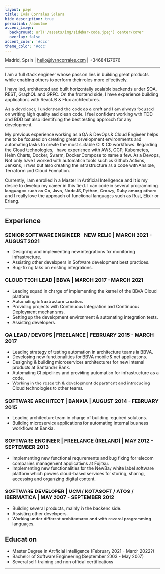 ```yaml
---
layout: page
title: Iván Corrales Solera
hide_description: true
permalink: /aboutme
accent_image: 
  background: url('/assets/img/sidebar-code.jpeg') center/cover
  overlay: false
accent_color: '#ccc'
theme_color: '#ccc'
---
```


Madrid, Spain | hello@ivancorrales.com | +34684127676

---

I am a full stack engineer whose passion lies in building great products while enabling others to perform their roles more effectively. 

I have led, architected and built horizontally scalable backends under SOA, REST, GraphQL and GRPC. On the frontend side, I have experience building applications with ReactJS & Flux architectures.

As a developer, I understand the code as a craft and I am always focused on writing high quality and clean code. I feel confident working with TDD and BDD but also identifying the best testing approach for any development.

My previous experience working as a QA & DevOps & Cloud Engineer helps me to be focused on creating great development environments and automating tasks to create the most suitable CI & CD workflows.
Regarding the Cloud technologies, I have experience with AWS, GCP, Kubernetes, Helm Charts, Docker, Swarm, Docker Compose to name a few.
As a Devops, Not only have I worked with automation tools such as Github Actions, Jenkins, Travis but also creating the infrastructure as a code with Ansible, Terraform and Cloud Formation.

Currently, I am enrolled in a Master in Artificial Intelligence and It is my desire to develop my career in this field. I can code in several programming languages such as Go, Java, NodeJS, Python, Groovy, Ruby among others and I really love the approach of functional languages such as Rust, Elixir or Erlang.

---

## Experience

### SENIOR SOFTWARE ENGINEER  | NEW RELIC | MARCH 2021 - AUGUST 2021
  - Designing and implementing  new integrations for monitoring infrastructure.
  - Assisting other developers in Software development best practices. 
  - Bug-fixing taks on existing integrations.

### CLOUD TECH LEAD  | BBVA | MARCH 2017 - MARCH 2021
  - Leading squad in charge  of implementing the kernel of the BBVA Cloud platform
  - Automating infrastructure creation.
  - Providing projects with Continuous Integration and  Continuous Deployment mechanisms. 
  - Setting up the development environment & automating integration tests.
  - Assisting developers.

### QA LEAD / DEVOPS  |  FREELANCE | FEBRUARY 2015 - MARCH 2017
  - Leading strategy of testing automation in architecture teams in BBVA.
  - Developing new functionalities for BBVA mobile & net applications.
  - Designing & building microservices architectures for new internal products at Santander Bank.
  - Automating CI pipelines and providing automation for infrastructure as a code.  
  - Working in the research & development department and introducing Cloud technologies to other teams. 

### SOFTWARE ARCHITECT  |  BANKIA | AUGUST 2014 - FEBRUARY 2015
  - Leading architecture team in charge of building required solutions. 
  - Building microservice applications for automating  internal business workflows  at Bankia. 

### SOFTWARE ENGINEER  |  FREELANCE (IRELAND) | MAY 2012 - SEPTEMBER 2013
  - Implementing new functional requirements and bug fixing for telecom companies management applications at Fujitsu.
  - Implementing new functionalities for the NewBay white label software platform which powers cloud-based services for storing, sharing, accessing and organizing digital content.

### SOFTWARE DEVELOPER  |  UCM / KOTASOFT / ATOS / IBERMATICA | MAY 2007 - SEPTEMBER 2012
  - Building several products, mainly in the backend side.
  - Assisting other developers.
  - Working under different architectures and with several programming languages.


## Education
- Master Degree in Artificial intelligence (February 2021 -  March 2022?)
- Bachelor of Software Engineering (September 2003 - May 2007)
- Several self-training and non official certifications

---
<!-- 
## Skills (In progress)

### Cloud technologies
More than 6 years of experience working with **docker**, not only for deploying services but also to setup development environments. I've setup multiple integration tests by taking advantage of **docker-compose**. I've deployed services onto AWS, Kuberntes and GCP. 

### Programming languages 
I can code in several programming languages such as Java, Python, Javascript, Groovy, Scala, Ruby Elixir, PHP among others although the latests 5 years I've mainly worked with Go.

### Software development
Design patterns, clean code, TDD, BDD. Continuous integration, Continuous deployment

### API Development 
I have great experiences building API's with SOAP, REST, GraphQL, Grpc. I've also built microservices architectures 

### Methodologies 
I have more than 8 years of experience working with Agile methodologies (Scrum, Kanban, Squads, Guilds)

### Databases 
MongoDB 

### Infrastructure 
Ansible, Terraform, Cloud formation
-->